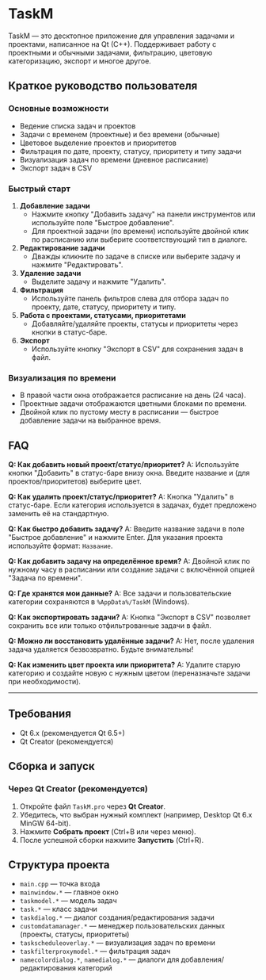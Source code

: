 # TaskM

TaskM — это десктопное приложение для управления задачами и проектами, написанное на Qt (C++). Поддерживает работу с проектными и обычными задачами, фильтрацию, цветовую категоризацию, экспорт и многое другое.

## Краткое руководство пользователя

### Основные возможности
- Ведение списка задач и проектов
- Задачи с временем (проектные) и без времени (обычные)
- Цветовое выделение проектов и приоритетов
- Фильтрация по дате, проекту, статусу, приоритету и типу задачи
- Визуализация задач по времени (дневное расписание)
- Экспорт задач в CSV

### Быстрый старт
1. **Добавление задачи**
   - Нажмите кнопку "Добавить задачу" на панели инструментов или используйте поле "Быстрое добавление".
   - Для проектной задачи (по времени) используйте двойной клик по расписанию или выберите соответствующий тип в диалоге.
2. **Редактирование задачи**
   - Дважды кликните по задаче в списке или выберите задачу и нажмите "Редактировать".
3. **Удаление задачи**
   - Выделите задачу и нажмите "Удалить".
4. **Фильтрация**
   - Используйте панель фильтров слева для отбора задач по проекту, дате, статусу, приоритету и типу.
5. **Работа с проектами, статусами, приоритетами**
   - Добавляйте/удаляйте проекты, статусы и приоритеты через кнопки в статус-баре.
6. **Экспорт**
   - Используйте кнопку "Экспорт в CSV" для сохранения задач в файл.

### Визуализация по времени
- В правой части окна отображается расписание на день (24 часа).
- Проектные задачи отображаются цветными блоками по времени.
- Двойной клик по пустому месту в расписании — быстрое добавление задачи на выбранное время.

## FAQ

**Q: Как добавить новый проект/статус/приоритет?**
A: Используйте кнопки "Добавить" в статус-баре внизу окна. Введите название и (для проектов/приоритетов) выберите цвет.

**Q: Как удалить проект/статус/приоритет?**
A: Кнопка "Удалить" в статус-баре. Если категория используется в задачах, будет предложено заменить её на стандартную.

**Q: Как быстро добавить задачу?**
A: Введите название задачи в поле "Быстрое добавление" и нажмите Enter. Для указания проекта используйте формат: `Название`.

**Q: Как добавить задачу на определённое время?**
A: Двойной клик по нужному часу в расписании или создание задачи с включённой опцией "Задача по времени".

**Q: Где хранятся мои данные?**
A: Все задачи и пользовательские категории сохраняются в `%AppData%/TaskM` (Windows).

**Q: Как экспортировать задачи?**
A: Кнопка "Экспорт в CSV" позволяет сохранить все или только отфильтрованные задачи в файл.

**Q: Можно ли восстановить удалённые задачи?**
A: Нет, после удаления задача удаляется безвозвратно. Будьте внимательны!

**Q: Как изменить цвет проекта или приоритета?**
A: Удалите старую категорию и создайте новую с нужным цветом (переназначьте задачи при необходимости).

---

## Требования

- Qt 6.x (рекомендуется Qt 6.5+)
- Qt Creator (рекомендуется)

## Сборка и запуск

### Через Qt Creator (рекомендуется)

1. Откройте файл `TaskM.pro` через **Qt Creator**.
2. Убедитесь, что выбран нужный комплект (например, Desktop Qt 6.x MinGW 64-bit).
3. Нажмите **Собрать проект** (Ctrl+B или через меню).
4. После успешной сборки нажмите **Запустить** (Ctrl+R).

## Структура проекта

- `main.cpp` — точка входа
- `mainwindow.*` — главное окно
- `taskmodel.*` — модель задач
- `task.*` — класс задачи
- `taskdialog.*` — диалог создания/редактирования задачи
- `customdatamanager.*` — менеджер пользовательских данных (проекты, статусы, приоритеты)
- `taskscheduleoverlay.*` — визуализация задач по времени
- `taskfilterproxymodel.*` — фильтрация задач
- `namecolordialog.*`, `namedialog.*` — диалоги для добавления/редактирования категорий

